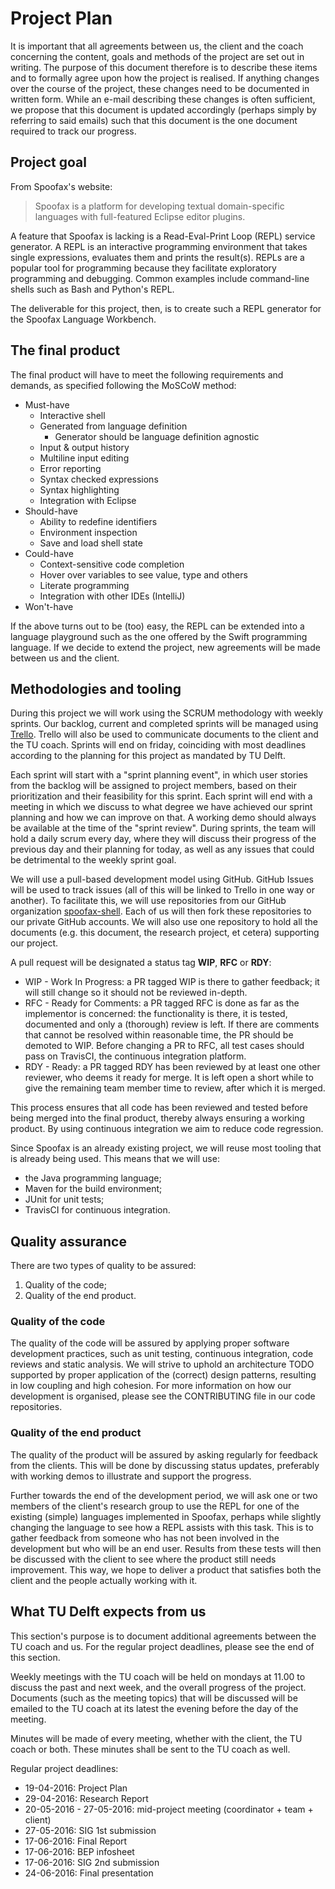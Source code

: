 # Project Plan

It is important that all agreements between us, the client and the coach
concerning the content, goals and methods of the project are set out in writing.
The purpose of this document therefore is to describe these items and to
formally agree upon how the project is realised. If anything changes over the
course of the project, these changes need to be documented in written form.
While an e-mail describing these changes is often sufficient, we propose that
this document is updated accordingly (perhaps simply by referring to said
emails) such that this document is the one document required to track our
progress.

## Project goal

From Spoofax's website:

> Spoofax is a platform for developing textual domain-specific languages with
> full-featured Eclipse editor plugins.

A feature that Spoofax is lacking is a Read-Eval-Print Loop (REPL) service
generator. A REPL is an interactive programming environment that takes single
expressions, evaluates them and prints the result(s). REPLs are a popular tool
for programming because they facilitate exploratory programming and debugging.
Common examples include command-line shells such as Bash and Python's REPL.

The deliverable for this project, then, is to create such a REPL generator for
the Spoofax Language Workbench.

## The final product

The final product will have to meet the following requirements and demands,
as specified following the MoSCoW method:

* Must-have
	* Interactive shell
	* Generated from language definition
		* Generator should be language definition agnostic
	* Input & output history
	* Multiline input editing
	* Error reporting
	* Syntax checked expressions
	* Syntax highlighting
	* Integration with Eclipse
* Should-have
	* Ability to redefine identifiers
	* Environment inspection
	* Save and load shell state
* Could-have
	* Context-sensitive code completion
	* Hover over variables to see value, type and others
	* Literate programming
	* Integration with other IDEs (IntelliJ)
* Won't-have

If the above turns out to be (too) easy, the REPL can be extended into a
language playground such as the one offered by the Swift programming language.
If we decide to extend the project, new agreements will be made between us and
the client.

## Methodologies and tooling

During this project we will work using the SCRUM methodology with weekly
sprints. Our backlog, current and completed sprints will be managed using
[Trello](https://trello.com/b/u2aKQ12y/bachelor-project-spoofax-repl).
Trello will also be used to communicate documents to the client and the TU coach.
Sprints will end on friday, coinciding with most deadlines according to the
planning for this project as mandated by TU Delft.

Each sprint will start with a "sprint planning event", in which user stories
from the backlog will be assigned to project members, based on their
prioritization and their feasibility for this sprint.
Each sprint will end with a meeting in which we discuss to what degree
we have achieved our sprint planning and how we can improve on that.
A working demo should always be available at the time of the "sprint review".
During sprints, the team will hold a daily scrum every day, where
they will discuss their progress of the previous day and their planning for
today, as well as any issues that could be detrimental to the weekly sprint goal.

We will use a pull-based development model using GitHub. GitHub Issues will be
used to track issues (all of this will be linked to Trello in one way or
another). To facilitate this, we will use repositories from our GitHub
organization [spoofax-shell](https://github.com/spoofax-shell). Each of us
will then fork these repositories to our private GitHub accounts. We will also
use one repository to hold all the documents (e.g. this document, the research
project, et cetera) supporting our project.

A pull request will be designated a status tag **WIP**, **RFC** or **RDY**:

* WIP - Work In Progress: a PR tagged WIP is there to gather feedback; it will
  still change so it should not be reviewed in-depth.
* RFC - Ready for Comments: a PR tagged RFC is done as far as the
  implementor is concerned: the functionality is there, it is tested, documented
  and only a (thorough) review is left. If there are comments that
  cannot be resolved within reasonable time, the PR should be demoted to WIP.
  Before changing a PR to RFC, all test cases should pass on TravisCI,
  the continuous integration platform.
* RDY - Ready: a PR tagged RDY has been reviewed by at least one other
  reviewer, who deems it ready for merge. It is left open a short while to give
  the remaining team member time to review, after which it is merged.

This process ensures that all code has been reviewed and tested before
being merged into the final product, thereby always ensuring a working product.
By using continuous integration we aim to reduce code regression.

Since Spoofax is an already existing project, we will reuse most tooling that is
already being used. This means that we will use:

* the Java programming language;
* Maven for the build environment;
* JUnit for unit tests;
* TravisCI for continuous integration.

## Quality assurance

There are two types of quality to be assured:

1. Quality of the code;
2. Quality of the end product.

### Quality of the code

The quality of the code will be assured by applying proper software development
practices, such as unit testing, continuous integration, code reviews and static
analysis. We will strive to uphold an architecture TODO supported by proper
application of the (correct) design patterns, resulting in low coupling and high
cohesion. For more information on how our development is organised, please see
the CONTRIBUTING file in our code repositories.

### Quality of the end product

The quality of the product will be assured by asking regularly for feedback from
the clients. This will be done by discussing status updates, preferably with
working demos to illustrate and support the progress.

Further towards the end of the development period, we will ask one or two
members of the client's research group to use the REPL for one of the existing
(simple) languages implemented in Spoofax, perhaps while slightly changing the
language to see how a REPL assists with this task. This is to gather feedback
from someone who has not been involved in the development but who will be an end
user. Results from these tests will then be discussed with the client to see
where the product still needs improvement. This way, we hope to deliver a
product that satisfies both the client and the people actually working with it.

## What TU Delft expects from us

This section's purpose is to document additional agreements between the TU coach
and us. For the regular project deadlines, please see the end of this section.

Weekly meetings with the TU coach will be held on mondays at 11.00 to discuss
the past and next week, and the overall progress of the project.
Documents (such as the meeting topics) that will be discussed will be emailed
to the TU coach at its latest the evening before the day of the meeting.

Minutes will be made of every meeting, whether with the client, the TU coach or both.
These minutes shall be sent to the TU coach as well.

Regular project deadlines:

* 19-04-2016: Project Plan
* 29-04-2016: Research Report
* 20-05-2016 - 27-05-2016: mid-project meeting (coordinator + team + client)
* 27-05-2016: SIG 1st submission
* 17-06-2016: Final Report
* 17-06-2016: BEP infosheet
* 17-06-2016: SIG 2nd submission
* 24-06-2016: Final presentation


